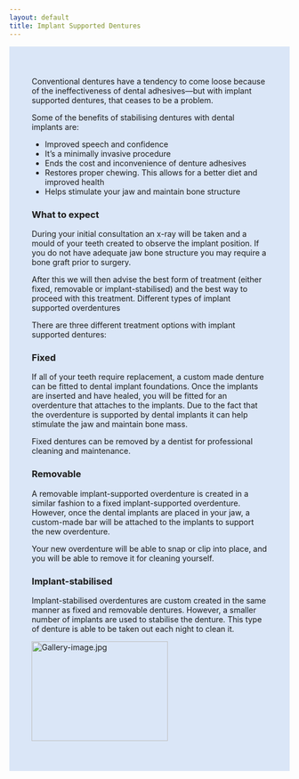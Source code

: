 ```yaml
---
layout: default
title: Implant Supported Dentures
---
```


<div class="row">

<div class="col-xs-12 col-sm-12 no-gutters">
<div class=" col-md-12" style="background: #dae6f7;, url() center; padding: 8%;">


<p>Conventional dentures have a tendency to come loose because of the ineffectiveness of dental adhesives—but with implant supported dentures, that ceases to be a problem.</p>

<p>Some of the benefits of stabilising dentures with dental implants are:</p>


<ul>
<li>Improved speech and confidence</li>
<li>It’s a minimally invasive procedure</li>
<li>Ends the cost and inconvenience of denture adhesives</li>
<li>Restores proper chewing. This allows for a better diet and improved health</li>
<li>Helps stimulate your jaw and maintain bone structure</li>
</ul>



<h3><span class="mw-headline" id="What_to_expect">What to expect</span></h3>
<p>During your initial consultation an x-ray will be taken and a mould of your teeth created to observe the implant position. If you do not have adequate jaw bone structure you may require a bone graft prior to surgery.
</p><p>After this we will then advise the best form of treatment (either fixed, removable or implant-stabilised) and the best way to proceed with this treatment.
Different types of implant supported overdentures
</p><p>There are three different treatment options with implant supported dentures:
</p>
<h3><span class="mw-headline" id="Fixed">Fixed</span></h3>
<p>If  all of your teeth require replacement, a custom made denture can be fitted to dental implant foundations. Once the implants are inserted and have healed, you will be fitted for an overdenture that attaches to the implants. Due to the fact that the overdenture is supported by dental implants it can help stimulate the jaw and  maintain bone mass.
</p><p>Fixed dentures can be removed by a dentist for  professional cleaning and maintenance.
</p>
<h3><span class="mw-headline" id="Removable">Removable</span></h3>
<p>A removable implant-supported overdenture is created in a similar fashion to a fixed implant-supported overdenture. However,  once the dental implants are placed in your jaw, a custom-made bar will be attached to the implants to support the new overdenture.
</p><p>Your new overdenture will be able to snap or clip into place, and you will be able to remove it for cleaning yourself.
</p>
<h3><span class="mw-headline" id="Implant-stabilised">Implant-stabilised</span></h3>
<p>Implant-stabilised overdentures are custom created in the same manner as fixed and removable dentures. However, a smaller number of implants are used to stabilise the denture. This type of denture is able to be taken out each night to clean it.
</p>

<a href="/File:Gallery-image.jpg" class="image"><img alt="Gallery-image.jpg" src="/images/e/e2/Gallery-image.jpg" width="245" height="179" /></a>